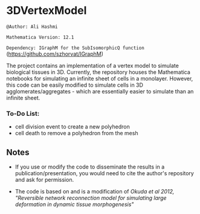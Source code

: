 # 3DVertexModel

`@Author: Ali Hashmi`

`Mathematica Version: 12.1`

`Dependency: IGraphM for the SubIsomorphicQ function` (https://github.com/szhorvat/IGraphM)


The project contains an implementation of a vertex model to simulate biological tissues in 3D. Currently, the repository houses the Mathematica notebooks for simulating an infinite sheet of cells in a monolayer. However, this code can be easily modified to simulate cells in 3D agglomerates/aggregates - which are essentially easier to simulate than an infinite sheet.


### To-Do List:
- cell division event to create a new polyhedron
- cell death to remove a polyhedron from the mesh


## Notes

- If you use or modify the code to disseminate the results in a publication/presentation, you would need to cite the author's repository and ask for permission. 

- The code is based on and is a modification of *Okuda et al 2012, "Reversible network reconnection model for simulating large deformation in dynamic tissue morphogenesis"*
